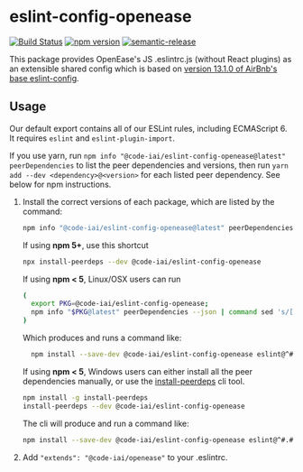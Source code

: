 # eslint-config-openease 

[![Build Status](https://travis-ci.org/code-iai/eslint-config-openease.svg?branch=master)](https://travis-ci.org/code-iai/eslint-config-openease)
[![npm version](https://badge.fury.io/js/%40code-iai%2Feslint-config-openease.svg)](https://badge.fury.io/js/%40code-iai%2Feslint-config-openease)
[![semantic-release](https://img.shields.io/badge/%20%20%F0%9F%93%A6%F0%9F%9A%80-semantic--release-e10079.svg)](https://github.com/semantic-release/semantic-release)

This package provides OpenEase's JS .eslintrc.js (without React plugins) as an extensible shared config which is based on [version 13.1.0 of AirBnb's base eslint-config](https://www.npmjs.com/package/eslint-config-airbnb-base/v/13.1.0).

## Usage

Our default export contains all of our ESLint rules, including ECMAScript 6. It requires `eslint` and `eslint-plugin-import`.

If you use yarn, run `npm info "@code-iai/eslint-config-openease@latest" peerDependencies` to list the peer dependencies and versions, then run `yarn add --dev <dependency>@<version>` for each listed peer dependency. See below for npm instructions. 

1. Install the correct versions of each package, which are listed by the command: 

   ```sh 
   npm info "@code-iai/eslint-config-openease@latest" peerDependencies 
   ``` 

   If using **npm 5+**, use this shortcut 

   ```sh 
   npx install-peerdeps --dev @code-iai/eslint-config-openease 
   ``` 

   If using **npm < 5**, Linux/OSX users can run 

   ```sh 
   ( 
     export PKG=@code-iai/eslint-config-openease; 
     npm info "$PKG@latest" peerDependencies --json | command sed 's/[\{\},]//g ; s/: /@/g' | xargs npm install --save-dev "$PKG@latest" 
   ) 
   ``` 

   Which produces and runs a command like: 

   ```sh 
     npm install --save-dev @code-iai/eslint-config-openease eslint@^#.#.# eslint-plugin-import@^#.#.# 
   ``` 

   If using **npm < 5**, Windows users can either install all the peer dependencies manually, or use the [install-peerdeps](https://github.com/nathanhleung/install-peerdeps) cli tool. 

   ```sh 
   npm install -g install-peerdeps 
   install-peerdeps --dev @code-iai/eslint-config-openease 
   ``` 

   The cli will produce and run a command like: 

   ```sh 
   npm install --save-dev @code-iai/eslint-config-openease eslint@^#.#.# eslint-plugin-import@^#.#.# 
   ``` 
   
2. Add `"extends": "@code-iai/openease"` to your .eslintrc.
